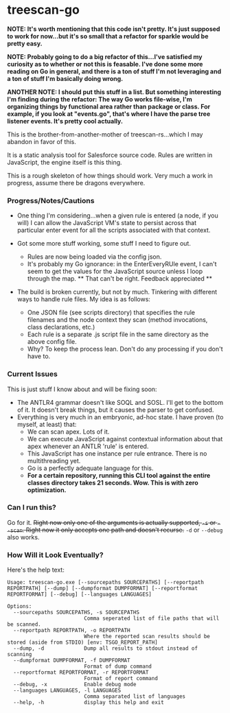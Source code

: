 # treescan-go

**NOTE: It's worth mentioning that this code isn't pretty. It's just supposed to work for now...but it's so small that a refactor for sparkle would be pretty easy.**

**NOTE: Probably going to do a big refactor of this...I've satisfied my curiosity as to whether or not this is feasable. I've done some more reading on Go in general, and there is a ton of stuff I'm not leveraging and a ton of stuff I'm basically doing wrong.**

**ANOTHER NOTE: I should put this stuff in a list. But something interesting I'm finding during the refactor: The way Go works file-wise, I'm organizing things by functional area rather than package or class. For example, if you look at "events.go", that's where I have the parse tree listener events. It's pretty cool actually.**

This is the brother-from-another-mother of treescan-rs...which I may abandon in favor of this.

It is a static analysis tool for Salesforce source code. Rules are written in JavaScript, the engine itself is this thing.

This is a rough skeleton of how things should work. Very much a work in progress, assume there be dragons everywhere.

### Progress/Notes/Cautions

* One thing I'm considering...when a given rule is entered (a node, if you will) I can allow the JavaScript VM's state to persist across that particular enter event for all the scripts associated with that context. 
* Got some more stuff working, some stuff I need to figure out.
  * Rules are now being loaded via the config json. 
  * It's probably my Go ignorance: in the EnterEveryRUle event, I can't seem to get the values for the JavaScript source unless I loop through the map. ** That can't be right. Feedback appreciated **

* The build is broken currently, but not by much. Tinkering with different ways to handle rule files. My idea is as follows:
  * One JSON file (see scripts directory) that specifies the rule filenames and the node context they scan (method invocations, class declarations, etc.)
  * Each rule is a separate .js script file in the same directory as the above config file.
  * Why? To keep the process lean. Don't do any processing if you don't have to.

### Current Issues

This is just stuff I know about and will be fixing soon:
* The ANTLR4 grammar doesn't like SOQL and SOSL. I'll get to the bottom of it. It doesn't break things, but it causes the parser to get confused.
* Everything is very much in an embryonic, ad-hoc state. I have proven (to myself, at least) that:
    * We can scan apex. Lots of it.
    * We can execute JavaScript against contextual information about that apex whenever an ANTLR 'rule' is entered.
    * This JavaScript has one instance per rule entrance. There is no multithreading yet.
    * Go is a perfectly adequate language for this.
    * **For a certain repository, running this CLI tool against the entire classes directory takes 21 seconds. Wow. This is with zero optimization.**

### Can I run this?

Go for it. ~~Right now only one of the arguments is actually supported, `-s` or `--scan`. Right now it only accepts one path and doesn't recurse.~~ `-d` or `--debug` also works.

### How Will it Look Eventually?

Here's the help text:
```text
Usage: treescan-go.exe [--sourcepaths SOURCEPATHS] [--reportpath REPORTPATH] [--dump] [--dumpformat DUMPFORMAT] [--reportformat REPORTFORMAT] [--debug] [--languages LANGUAGES]

Options:
  --sourcepaths SOURCEPATHS, -s SOURCEPATHS
                         Comma seperated list of file paths that will be scanned.
  --reportpath REPORTPATH, -o REPORTPATH
                         Where the reported scan results should be stored (aside from STDIO) [env: TSGO_REPORT_PATH]
  --dump, -d             Dump all results to stdout instead of scanning
  --dumpformat DUMPFORMAT, -f DUMPFORMAT
                         Format of dump command
  --reportformat REPORTFORMAT, -r REPORTFORMAT
                         Format of report command
  --debug, -x            Enable debug mode
  --languages LANGUAGES, -l LANGUAGES
                         Comma separated list of languages
  --help, -h             display this help and exit
```
